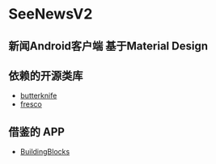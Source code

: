 # SeeNewsV2

## 新闻Android客户端 基于Material Design


## 依赖的开源类库


 - [butterknife](https://github.com/JakeWharton/butterknife)
 - [fresco](https://github.com/facebook/fresco)


## 借鉴的 APP

 - [BuildingBlocks](https://github.com/tangqi92/BuildingBlocks)
 
